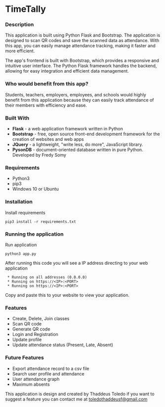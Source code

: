 # TimeTally

### Description
This application is built using Python Flask and Bootstrap. The application is designed to scan QR codes and save the scanned data as attendance. With this app, you can easily manage attendance tracking, making it faster and more efficient.

The app's frontend is built with Bootstrap, which provides a responsive and intuitive user interface. The Python Flask framework handles the backend, allowing for easy integration and efficient data management.

### Who would benefit from this app?

Students, teachers, employers, employees, and schools would highly benefit from this application because they can easily track attendance of their members with efficiency and ease.

### Built With

- **Flask** - a web application framework written in Python
- **Bootstrap** - free, open source front-end development framework for the creation of websites and web apps
- **JQuery** - a lightweight, "write less, do more", JavaScript library.
- **PysonDB** - document-oriented database written in pure Python. Developed by Fredy Somy

### Requirements
- Python3
- pip3
- Windows 10 or Ubuntu


### Installation
Install requirements

```
pip3 install -r requirements.txt
```

### Running the application
Run application

```
python3 app.py
```
After running this code you will see a IP address directing to your web application
```
 * Running on all addresses (0.0.0.0)
 * Running on https://<IP>:<PORT>
 * Running on https://<IP>:<PORT>
```
Copy and paste this to your website to view your application.

### Features

- Create, Delete, Join classes
- Scan QR code
- Generate QR code
- Login and Registration
- Update profile
- Update attendance status (Present, Late, Absent)

### Future Features

- Export attendance record to a csv file
- Search user profile and attendance
- User attendance graph 
- Maximum absents

This application is design and created by Thaddeus Toledo
if you want to suggest a feature you can contact me at toledothaddeusf@gmail.com